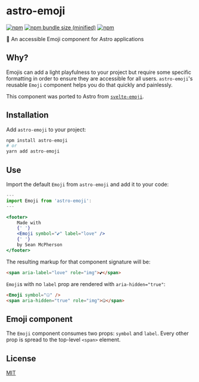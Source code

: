 # astro-emoji

[![npm](https://img.shields.io/npm/v/astro-emoji.svg)](https://npmjs.com/package/astro-emoji) [![npm bundle size (minified)](https://img.shields.io/bundlephobia/min/astro-emoji.svg)](https://npmjs.com/package/astro-emoji) [![npm](https://img.shields.io/npm/dt/astro-emoji.svg)](https://npmjs.com/package/astro-emoji)

🚀 An accessible Emoji component for Astro applications

## Why?

Emojis can add a light playfulness to your project but require some specific formatting in order to ensure they are accessible for all users. `astro-emoji`'s reusable `Emoji` component helps you do that quickly and painlessly.

This component was ported to Astro from [`svelte-emoji`](https://npm.im/svelte-emoji).

## Installation

Add `astro-emoji` to your project:

```sh
npm install astro-emoji
# or
yarn add astro-emoji
```

## Use

Import the default `Emoji` from `astro-emoji` and add it to your code:

```jsx
---
import Emoji from 'astro-emoji':
---

<footer>
    Made with
    {' '}
    <Emoji symbol="💕" label="love" />
    {' '}
    by Sean McPherson
</footer>
```

The resulting markup for that component signature will be:

```html
<span aria-label="love" role="img">💕</span>
```

`Emoji`s with no `label` prop are rendered with `aria-hidden="true"`:

```html
<Emoji symbol="🤐" />
<span aria-hidden="true" role="img">🤐</span>
```

## Emoji component

The `Emoji` component consumes two props: `symbol` and `label`. Every other prop is spread to the top-level `<span>` element.

## License

[MIT](/LICENSE)
